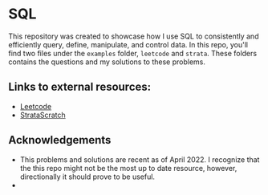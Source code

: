 
# SQL

This repository was created to showcase how I use SQL to consistently and efficiently query, define, manipulate, and control data. In this repo, you'll find two files under the ```examples``` folder, ```leetcode``` and ```strata```. These folders contains the questions and my solutions to these problems.


## Links to external resources: 

- [Leetcode](https://leetcode.com/problemset/database/)
- [StrataScratch](https://platform.stratascratch.com/coding?questionType=2&company=&topic=&curated_filter=&is_correct_solution=&is_bookmarked=&is_freemium=&in_depth_solution=&difficulty=&code_type=1&python=&filters=&page=1&page_size=100)

## Acknowledgements

- This problems and solutions are recent as of April 2022. I recognize that the this repo might not be the most up to date resource, however, directionally it should prove to be useful.
-




